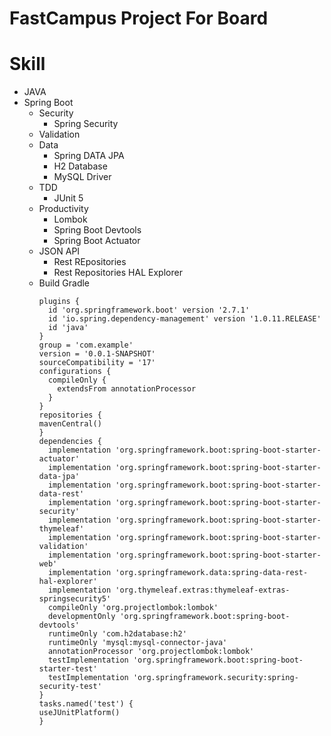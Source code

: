# FastCampus Project For Board

# Skill
  - JAVA
  - Spring Boot
    - Security
      - Spring Security
    - Validation
    - Data
      - Spring DATA JPA
      - H2 Database
      - MySQL Driver
    - TDD
      - JUnit 5
    - Productivity
      - Lombok
      - Spring Boot Devtools
      - Spring Boot Actuator
    - JSON API
      - Rest REpositories
      - Rest Repositories HAL Explorer
    - Build Gradle
      ```
      plugins {
        id 'org.springframework.boot' version '2.7.1'
        id 'io.spring.dependency-management' version '1.0.11.RELEASE'
        id 'java'
      }
      group = 'com.example'
      version = '0.0.1-SNAPSHOT'
      sourceCompatibility = '17'
      configurations {
        compileOnly {
          extendsFrom annotationProcessor
        }
      }
      repositories {
      mavenCentral()
      }
      dependencies {
        implementation 'org.springframework.boot:spring-boot-starter-actuator'
        implementation 'org.springframework.boot:spring-boot-starter-data-jpa'
        implementation 'org.springframework.boot:spring-boot-starter-data-rest'
        implementation 'org.springframework.boot:spring-boot-starter-security'
        implementation 'org.springframework.boot:spring-boot-starter-thymeleaf'
        implementation 'org.springframework.boot:spring-boot-starter-validation'
        implementation 'org.springframework.boot:spring-boot-starter-web'
        implementation 'org.springframework.data:spring-data-rest-hal-explorer'
        implementation 'org.thymeleaf.extras:thymeleaf-extras-springsecurity5'
        compileOnly 'org.projectlombok:lombok'
        developmentOnly 'org.springframework.boot:spring-boot-devtools'
        runtimeOnly 'com.h2database:h2'
        runtimeOnly 'mysql:mysql-connector-java'
        annotationProcessor 'org.projectlombok:lombok'
        testImplementation 'org.springframework.boot:spring-boot-starter-test'
        testImplementation 'org.springframework.security:spring-security-test'
      }
      tasks.named('test') {
      useJUnitPlatform()
      }
      ```
    